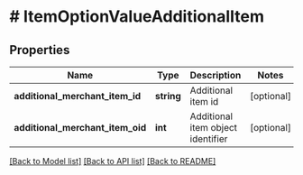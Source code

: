 # # ItemOptionValueAdditionalItem

## Properties

Name | Type | Description | Notes
------------ | ------------- | ------------- | -------------
**additional_merchant_item_id** | **string** | Additional item id | [optional]
**additional_merchant_item_oid** | **int** | Additional item object identifier | [optional]

[[Back to Model list]](../../README.md#models) [[Back to API list]](../../README.md#endpoints) [[Back to README]](../../README.md)
